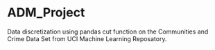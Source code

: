 # ADM_Project
Data discretization using pandas cut function on the Communities and Crime Data Set from UCI Machine Learning Reposatory.
